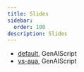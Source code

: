 ```yaml
---
title: Slides
sidebar:
  order: 100
description: Slides
---
```


- [default](/genaiscript/slides/default/), GenAIScript
- [vs-aua](/genaiscript/slides/vs-aua/), GenAIScript